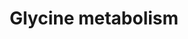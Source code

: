 ---
annotations:
- type: Pathway Ontology
  value: glycine metabolic pathway
authors:
- Mkutmon
- MaintBot
- Eweitz
description: ''
last-edited: 2021-05-21
organisms:
- Bos taurus
redirect_from:
- /index.php/Pathway:WP3142
- /instance/WP3142
schema-jsonld:
- '@context': https://schema.org/
  '@id': https://wikipathways.github.io/pathways/WP3142.html
  '@type': Dataset
  creator:
    '@type': Organization
    name: WikiPathways
  description: ''
  keywords:
  - MTHF
  - Creatine
  - Glycine
  - Heme
  - Glutamate
  - MTHFR
  - Glycine Transaminase
  - Pyruvate
  - Glyoxalate
  - Glycine Oxidase
  - a-Iminoacetate
  - Serine
  - Oxalate
  - Bile Salts
  - SHMT1
  - Glutathione
  - SHMT2
  - Purines
  license: CC0
  name: Glycine metabolism
seo: CreativeWork
title: Glycine metabolism
wpid: WP3142
---